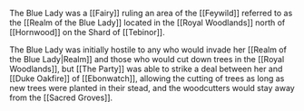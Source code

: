 The Blue Lady was a [[Fairy]] ruling an area of the [[Feywild]] referred to as the [[Realm of the Blue Lady]] located in the [[Royal Woodlands]] north of [[Hornwood]] on the Shard of [[Tebinor]].

The Blue Lady was initially hostile to any who would invade her [[Realm of the Blue Lady|Realm]] and those who would cut down trees in the [[Royal Woodlands]], but [[The Party]] was able to strike a deal between her and [[Duke Oakfire]] of [[Ebonwatch]], allowing the cutting of trees as long as new trees were planted in their stead, and the woodcutters would stay away from the [[Sacred Groves]].